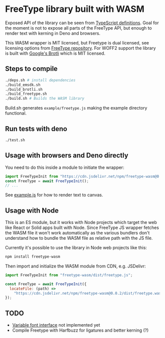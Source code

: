 # FreeType library built with WASM

Exposed API of the library can be seen from
[TypeScript definitions](./dist/freetype.d.ts). Goal for the moment is not to
expose all parts of the FreeType API, but enough to render text with kerning in
Deno and browsers.

This WASM wrapper is MIT licensed, but Freetype is dual licensed, see licensing
options from [FreeType repository](https://github.com/freetype/freetype). For
WOFF2 support the library is built with
[Google's Brotli](https://github.com/google/brotli) which is MIT licensed.

## Steps to compile

```bash
./deps.sh # install dependencies
./build_emsdk.sh
./build_brotli.sh
./build_freetype.sh
./build.sh # Builds the WASM library
```

Build.sh generates `example/freetype.js` making the example directory
functional.

## Run tests with deno

```bash
./test.sh
```

## Usage with browsers and Deno directly

You need to do this inside a module to initiate the wrapper:

```javascript
import FreeTypeInit from "https://cdn.jsdelivr.net/npm/freetype-wasm@0.0.2/dist/freetype.js";
const FreeType = await FreeTypeInit();
// ...
```

See [example.js](example/example.js) for how to render text to canvas.

## Usage with Node

This is an ES module, but it works with Node projects which target the web like
React or Solid apps built with Node. Since FreeType JS wrapper fetches the WASM
file it won't work automatically as the various bundlers don't understand how to
bundle the WASM file as relative path with the JS file.

Currently it's possible to use the library in Node web projects like this:

```bash
npm install freetype-wasm
```

Then import and initialize the WASM module from CDN, e.g. JSDelivr:

```javascript
import FreeTypeInit from "freetype-wasm/dist/freetype.js";

const FreeType = await FreeTypeInit({
  locateFile: (path) =>
    "https://cdn.jsdelivr.net/npm/freetype-wasm@0.0.2/dist/freetype.wasm",
});
```

## TODO

- [Variable font interface](https://freetype.org/freetype2/docs/reference/ft2-multiple_masters.html)
  not implemented yet
- Compile Freetype with Harfbuzz for ligatures and better kerning (?)

